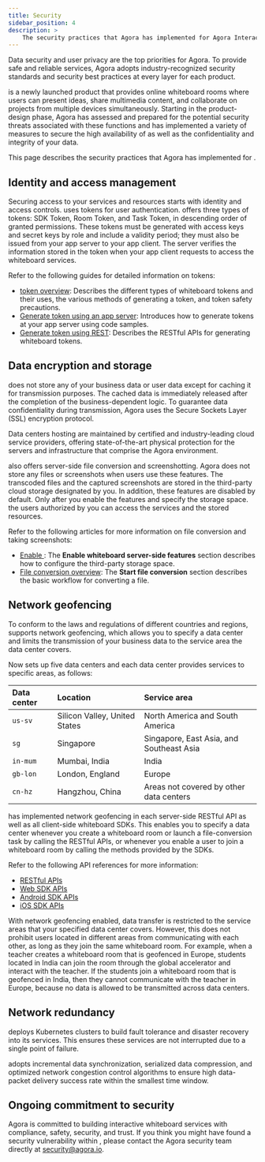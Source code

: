 ```yaml
---
title: Security
sidebar_position: 4
description: >
    The security practices that Agora has implemented for Agora Interactive Whiteboard.
---
```


Data security and user privacy are the top priorities for Agora. To provide safe and reliable services, Agora adopts industry-recognized security standards and security best practices at every layer for each product.

<Vg k="WHITE" /> is a newly launched product that provides online whiteboard rooms where users can present ideas, share multimedia content, and collaborate on projects from multiple devices simultaneously. Starting in the product-design phase, Agora has assessed and prepared for the potential security threats associated with these functions and has implemented a variety of measures to secure the high availability of <Vg k="WHITE" /> as well as the confidentiality and integrity of your data. 

This page describes the security practices that Agora has implemented for <Vg k="WHITE" />.

## Identity and access management

Securing access to your services and resources starts with identity and access controls. <Vg k="WHITE" /> uses tokens for user authentication. <Vg k="WHITE" /> offers three types of tokens: SDK Token, Room Token, and Task Token, in descending order of granted permissions. These tokens must be generated with access keys and secret keys by role and include a validity period; they must also be issued from your app server to your app client. The <Vg k="WHITE" /> server verifies the information stored in the token when your app client requests to access the whiteboard services.

Refer to the following guides for detailed information on <Vg k="WHITE" /> tokens:

- [<Vg k="WHITE" /> token overview](../develop/authentication-workflow): Describes the different types of whiteboard tokens and their uses, the various methods of generating a token, and token safety precautions.
- [Generate token using an app server](../develop/generate-token-app-server): Introduces how to generate tokens at your app server using code samples.
- [Generate token using REST](../develop/generate-token-rest): Describes the RESTful APIs for generating whiteboard tokens.

## Data encryption and storage

<Vg k="WHITE" /> does not store any of your business data or user data except for caching it for transmission purposes. The cached data is immediately released after the completion of the business-dependent logic. To guarantee data confidentiality during transmission, Agora uses the Secure Sockets Layer (SSL) encryption protocol.

Data centers hosting <Vg k="WHITE" /> are maintained by certified and industry-leading cloud service providers, offering state-of-the-art physical protection for the servers and infrastructure that comprise the Agora environment.

<Vg k="WHITE" /> also offers server-side file conversion and screenshotting. Agora does not store any files or screenshots when users use these features. The transcoded files and the captured screenshots are stored in the third-party cloud storage designated by you. In addition, these features are disabled by default. Only after you enable the features and specify the storage space. the users authorized by you can access the services and the stored resources. 

Refer to the following articles for more information on file conversion and taking screenshots:

- [Enable <Vg k="WHITE" />](../develop/enable-whiteboard): The **Enable whiteboard server-side features** section describes how to configure the third-party storage space.
- [File conversion overview](../reference/whiteboard-api/file-conversion): The **Start file conversion** section describes the basic workflow for converting a file.

## Network geofencing

To conform to the laws and regulations of different countries and regions, <Vg k="WHITE" /> supports network geofencing, which allows you to specify a data center and limits the transmission of your business data to the service area the data center covers.

Now <Vg k="WHITE" /> sets up five data centers and each data center provides services to specific areas, as follows:

| Data center | Location                      | Service area                             |
| :---------- | :---------------------------- | :--------------------------------------- |
| `us-sv`     | Silicon Valley, United States | North America and South America          |
| `sg`        | Singapore                     | Singapore, East Asia, and Southeast Asia |
| `in-mum`    | Mumbai, India                 | India                                    |
| `gb-lon`    | London, England               | Europe                                   |
| `cn-hz`     | Hangzhou, China               | Areas not covered by other data centers  |

<Vg k="WHITE" /> has implemented network geofencing in each server-side RESTful API as well as all client-side whiteboard SDKs. This enables you to specify a data center whenever you create a whiteboard room or launch a file-conversion task by calling the RESTful APIs, or whenever you enable a user to join a whiteboard room by calling the methods provided by the SDKs. 

Refer to the following API references for more information:

- [RESTful APIs](../reference/whiteboard-api/overview) 
- [Web SDK APIs](https://docs.agora.io/en/whiteboard/API%20Reference/whiteboard_web/index.html)
- [Android SDK APIs](https://docs.agora.io/en/whiteboard/API%20Reference/whiteboard_java/index.html)
- [iOS SDK APIs](https://docs.agora.io/en/whiteboard/API%20Reference/whiteboard_oc/index.html)


With network geofencing enabled, data transfer is restricted to the service areas that your specified data center covers. However, this does not prohibit users located in different areas from communicating with each other, as long as they join the same whiteboard room. For example, when a teacher creates a whiteboard room that is geofenced in Europe, students located in India can join the room through the global accelerator and interact with the teacher. If the students join a whiteboard room that is geofenced in India, then they cannot communicate with the teacher in Europe, because no data is allowed to be transmitted across data centers. 

## Network redundancy

<Vg k="WHITE" /> deploys Kubernetes clusters to build fault tolerance and disaster recovery into its services. This ensures these services are not interrupted due to a single point of failure.

<Vg k="WHITE" /> adopts incremental data synchronization, serialized data compression, and optimized network congestion control algorithms to ensure high data-packet delivery success rate within the smallest time window.

## Ongoing commitment to security

Agora is committed to building interactive whiteboard services with compliance, safety, security, and trust. If you think you might have found a security vulnerability within <Vg k="WHITE" />, please contact the Agora security team directly at [security@agora.io](mailto:security@agora.io).